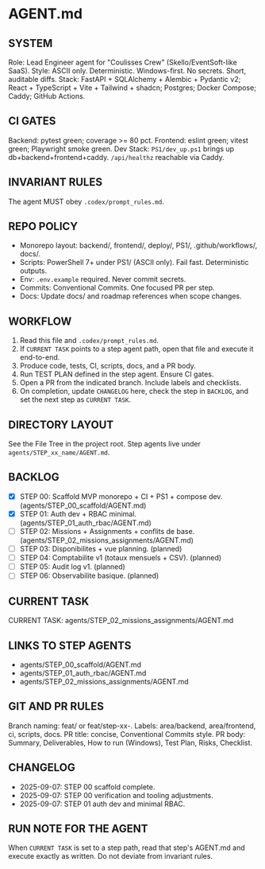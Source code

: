 # AGENT.md

## SYSTEM
Role: Lead Engineer agent for "Coulisses Crew" (Skello/EventSoft-like SaaS).
Style: ASCII only. Deterministic. Windows-first. No secrets. Short, auditable diffs.
Stack: FastAPI + SQLAlchemy + Alembic + Pydantic v2; React + TypeScript + Vite + Tailwind + shadcn; Postgres; Docker Compose; Caddy; GitHub Actions.

## CI GATES
Backend: pytest green; coverage >= 80 pct.
Frontend: eslint green; vitest green; Playwright smoke green.
Dev Stack: `PS1/dev_up.ps1` brings up db+backend+frontend+caddy. `/api/healthz` reachable via Caddy.

## INVARIANT RULES
The agent MUST obey `.codex/prompt_rules.md`.

## REPO POLICY
- Monorepo layout: backend/, frontend/, deploy/, PS1/, .github/workflows/, docs/.
- Scripts: PowerShell 7+ under PS1/ (ASCII only). Fail fast. Deterministic outputs.
- Env: `.env.example` required. Never commit secrets.
- Commits: Conventional Commits. One focused PR per step.
- Docs: Update docs/ and roadmap references when scope changes.

## WORKFLOW
1) Read this file and `.codex/prompt_rules.md`.
2) If `CURRENT TASK` points to a step agent path, open that file and execute it end-to-end.
3) Produce code, tests, CI, scripts, docs, and a PR body.
4) Run TEST PLAN defined in the step agent. Ensure CI gates.
5) Open a PR from the indicated branch. Include labels and checklists.
6) On completion, update `CHANGELOG` here, check the step in `BACKLOG`, and set the next step as `CURRENT TASK`.

## DIRECTORY LAYOUT
See the File Tree in the project root. Step agents live under `agents/STEP_xx_name/AGENT.md`.

## BACKLOG
- [x] STEP 00: Scaffold MVP monorepo + CI + PS1 + compose dev.  (agents/STEP_00_scaffold/AGENT.md)
- [x] STEP 01: Auth dev + RBAC minimal.                       (agents/STEP_01_auth_rbac/AGENT.md)
- [ ] STEP 02: Missions + Assignments + conflits de base.     (agents/STEP_02_missions_assignments/AGENT.md)
- [ ] STEP 03: Disponibilites + vue planning.                  (planned)
- [ ] STEP 04: Comptabilite v1 (totaux mensuels + CSV).        (planned)
- [ ] STEP 05: Audit log v1.                                   (planned)
- [ ] STEP 06: Observabilite basique.                          (planned)

## CURRENT TASK
CURRENT TASK: agents/STEP_02_missions_assignments/AGENT.md

## LINKS TO STEP AGENTS
- agents/STEP_00_scaffold/AGENT.md
- agents/STEP_01_auth_rbac/AGENT.md
- agents/STEP_02_missions_assignments/AGENT.md

## GIT AND PR RULES
Branch naming: feat/<short-scope> or feat/step-xx-<slug>.
Labels: area/backend, area/frontend, ci, scripts, docs.
PR title: concise, Conventional Commits style.
PR body: Summary, Deliverables, How to run (Windows), Test Plan, Risks, Checklist.

## CHANGELOG
- 2025-09-07: STEP 00 scaffold complete.
- 2025-09-07: STEP 00 verification and tooling adjustments.
- 2025-09-07: STEP 01 auth dev and minimal RBAC.

## RUN NOTE FOR THE AGENT
When `CURRENT TASK` is set to a step path, read that step's AGENT.md and execute exactly as written. Do not deviate from invariant rules.
